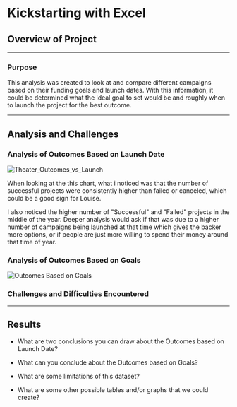 # Kickstarting with Excel

## Overview of Project

---

  ### Purpose
  This analysis was created to look at and compare different campaigns based on their funding goals and launch dates.
  With this information, it could be determined what the ideal goal to set would be and roughly when to launch the project
  for the best outcome. 

---

## Analysis and Challenges

  ###  Analysis of Outcomes Based on Launch Date
  
  ![Theater_Outcomes_vs_Launch](https://user-images.githubusercontent.com/60283799/169141513-29d44ace-e919-468b-b3de-b1d5530f8f3e.png)


  When looking at the this chart, what i noticed was that the number of successful projects were consistently higher       than failed or canceled, which could be a good sign for Louise. 
  
  I also noticed the higher number of "Successful" and "Failed" projects in the middle of the year. Deeper analysis would     ask if that was due to a higher number of campaigns being launched at that time which gives the backer more options, or     if people are just more willing to spend their money around that time of year. 

  ### Analysis of Outcomes Based on Goals

![Outcomes Based on Goals](https://user-images.githubusercontent.com/60283799/169143894-d9323164-264d-4221-a47a-1a54b4c1ead9.png)


  ### Challenges and Difficulties Encountered

---

## Results

  - What are two conclusions you can draw about the Outcomes based on Launch Date?

  - What can you conclude about the Outcomes based on Goals?

  - What are some limitations of this dataset?

  - What are some other possible tables and/or graphs that we could create?
